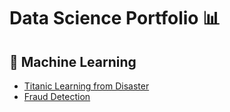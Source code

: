 # Data Science Portfolio 📊

## 📁 Machine Learning
- [Titanic Learning from Disaster](https://github.com/alvarojcabrera/Titanic/tree/master)
- [Fraud Detection](https://github.com/alvarojcabrera/Microcredit-Classification)

  
